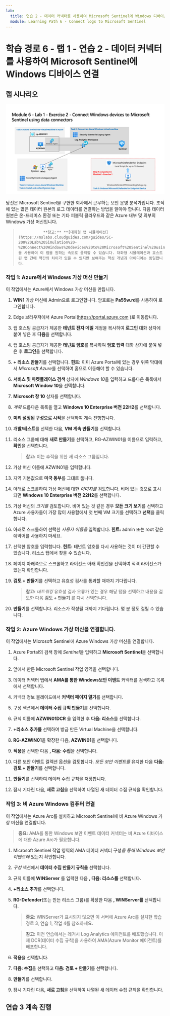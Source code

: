 ```yaml
---
lab:
  title: 연습 2 - 데이터 커넥터를 사용하여 Microsoft Sentinel에 Windows 디바이스 연결
  module: Learning Path 6 - Connect logs to Microsoft Sentinel
---
```


# 학습 경로 6 - 랩 1 - 연습 2 - 데이터 커넥터를 사용하여 Microsoft Sentinel에 Windows 디바이스 연결

## 랩 시나리오

![랩 개요입니다.](../Media/SC-200-Lab_Diagrams_Mod6_L1_Ex2.png)

당신은 Microsoft Sentinel을 구현한 회사에서 근무하는 보안 운영 분석가입니다. 조직에 있는 많은 데이터 원본의 로그 데이터를 연결하는 방법을 알아야 합니다. 다음 데이터 원본은 온-프레미스 환경 또는 기타 퍼블릭 클라우드와 같은 Azure 내부 및 외부의 Windows 가상 머신입니다.

>                **참고:** **[대화형 랩 시뮬레이션](https://mslabs.cloudguides.com/guides/SC-200%20Lab%20Simulation%20-%20Connect%20Windows%20devices%20to%20Microsoft%20Sentinel%20using%20data%20connectors)** 을 사용하여 이 랩을 원하는 속도로 클릭할 수 있습니다. 대화형 시뮬레이션과 호스트된 랩 간에 약간의 차이가 있을 수 있지만 보여주는 핵심 개념과 아이디어는 동일합니다. 


### 작업 1: Azure에서 Windows 가상 머신 만들기

이 작업에서는 Azure에서 Windows 가상 머신을 만듭니다.

1. **WIN1** 가상 머신에 Admin으로 로그인합니다. 암호로는 **Pa55w.rd**를 사용하여 로그인합니다.  

1. Edge 브라우저에서 Azure Portal(https://portal.azure.com )로 이동합니다.

1. 랩 호스팅 공급자가 제공한 **테넌트 전자 메일** 계정을 복사하여 **로그인** 대화 상자에 붙여 넣은 후 **다음**을 선택합니다.

1. 랩 호스팅 공급자가 제공한 **테넌트 암호**를 복사하여 **암호 입력** 대화 상자에 붙여 넣은 후 **로그인**을 선택합니다.

1. **+ 리소스 만들기**를 선택합니다. **힌트:** 이미 Azure Portal에 있는 경우 위쪽 막대에서 *Microsoft Azure*를 선택하여 홈으로 이동해야 할 수 있습니다.

1. **서비스 및 마켓플레이스 검색** 상자에 *Windows 10*을 입력하고 드롭다운 목록에서 **Microsoft Window 10**을 선택합니다.

1. **Microsoft 창 10** 상자를 선택합니다.

1. *계획* 드롭다운 목록을 열고 **Windows 10 Enterprise 버전 22H2**를 선택합니다.

1. **미리 설정된 구성으로 시작**을 선택하여 계속 진행합니다.

1. **개발/테스트**를 선택한 다음, **VM 계속 만들기**를 선택합니다.

1. 리소스 그룹에 대해 **새로 만들기**를 선택하고, RG-AZWIN01을 이름으로 입력하고, **확인**을 선택합니다.

    >**참고:** 이는 추적을 위한 새 리소스 그룹입니다. 

1. 가상 머신 이름에 AZWIN01을 입력합니다.

1. 지역 기본값으로 **미국 동부**를 그대로 둡니다.

1. 아래로 스크롤하여 가상 머신에 대한 *이미지를* 검토합니다. 비어 있는 것으로 표시되면 **Windows 10 Enterprise 버전 22H2**를 선택합니다.

1. 가상 머신의 *크기를* 검토합니다. 비어 있는 것 같은 경우 **모든 크기 보기**를 선택하고 Azure 사용자들이 가장 많이 사용함에서 첫 번째 VM 크기를 선택하고 **선택**을 클릭합니다.

1. 아래로 스크롤하여 선택한 *사용자 이름을* 입력합니다. **힌트:** admin 또는 root 같은 예약어를 사용하지 마세요.

1. 선택한 암호를 입력합니다. **힌트:** 테넌트 암호를 다시 사용하는 것이 더 간편할 수 있습니다. 리소스 탭에서 찾을 수 있습니다.

1. 페이지 아래쪽으로 스크롤하고 라이선스 아래 확인란을 선택하여 적격 라이선스가 있는지 확인합니다.

1. **검토 + 만들기**를 선택하고 유효성 검사를 통과할 때까지 기다립니다.

    >**참고:** *네트워킹* 유효성 검사 오류가 있는 경우 해당 탭을 선택하고 내용을 검토한 다음 **검토 + 만들기** 를 다시 선택합니다.

1. **만들기**를 선택합니다. 리소스가 작성될 때까지 기다립니다. 몇 분 정도 걸릴 수 있습니다.


### 작업 2: Azure Windows 가상 머신을 연결합니다.

이 작업에서는 Microsoft Sentinel에 Azure Windows 가상 머신을 연결합니다.

1. Azure Portal의 검색 창에 *Sentinel*을 입력하고 **Microsoft Sentinel**을 선택합니다.

1. 앞에서 만든 Microsoft Sentinel 작업 영역을 선택합니다.

1. 데이터 커넥터 탭에서 **AMA를 통한 Windows보안 이벤트** 커넥터를 검색하고 목록에서 선택합니다.

1. 커넥터 정보 블레이드에서 **커넥터 페이지 열기**를 선택합니다.

1. 구성 섹션에서 **데이터 수집 규칙 만들기**를 선택합니다.

1. 규칙 이름에 **AZWIN01DCR** 을 입력한 후 **다음: 리소스**를 선택합니다.

1. **+리소스 추가를** 선택하여 방금 만든 Virtual Machine을 선택합니다.

1. **RG-AZWIN01**을 확장한 다음, **AZWIN01**을 선택합니다.

1. **적용**을 선택한 다음 **, 다음: 수집**을 선택합니다.

1. 다른 보안 이벤트 컬렉션 옵션을 검토합니다. *모든 보안 이벤트를* 유지한 다음 **다음: 검토 + 만들기**를 선택합니다.

1. **만들기**를 선택하여 데이터 수집 규칙을 저장합니다.

1. 잠시 기다린 다음, **새로 고침**을 선택하여 나열된 새 데이터 수집 규칙을 확인합니다.


### 작업 3: 비 Azure Windows 컴퓨터 연결

이 작업에서는 Azure Arc를 설치하고 Microsoft Sentinel에 비 Azure Windows 가상 머신을 연결합니다.  

>**중요:** AMA를 통한 Windows 보안 이벤트 데이터 커넥터는 비 Azure 디바이스에 대한 Azure Arc가 필요합니다. 

1. Microsoft Sentinel 작업 영역의 AMA 데이터 커넥터 구성*을 통해 Windows 보안 이벤트에* 있는지 확인합니다.

1. *구성* 섹션에서 **데이터 수집 만들기 규칙을** 선택합니다.

1. 규칙 이름에 **WINServer** 를 입력한 다음 **, 다음: 리소스를** 선택합니다.

1. **+리소스 추가**를 선택합니다.

1. **RG-Defender**(또는 만든 리소스 그룹)를 확장한 다음 **, WINServer를** 선택합니다.

    >**중요:** WINServer가 표시되지 않으면 이 서버에 Azure Arc를 설치한 학습 경로 3, 연습 1, 작업 4를 참조하세요.

    >**참고:** 이전 연습에서는 레거시 Log Analytics 에이전트를 배포했습니다. 이제 DCR(데이터 수집 규칙)을 사용하여 AMA(Azure Monitor 에이전트)를 배포합니다.

1. **적용**을 선택합니다.

1. **다음: 수집**을 선택하고 **다음: 검토 + 만들기**를 선택합니다.

1. **만들기**를 선택합니다.

1. 잠시 기다린 다음, **새로 고침**을 선택하여 나열된 새 데이터 수집 규칙을 확인합니다.


## 연습 3 계속 진행
